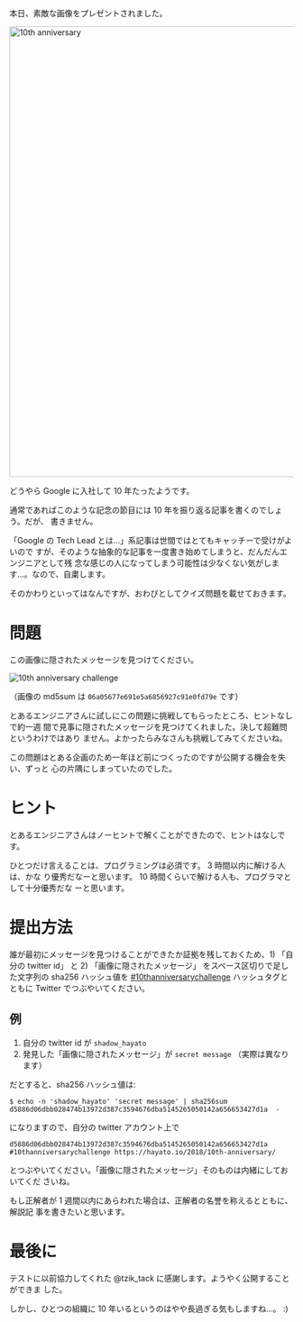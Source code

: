 <!--
title: Google にソフトウェアエンジニアとして入社して 10 年と 10 日がたちました
date: 2018-01-11
-->

本日、素敵な画像をプレゼントされました。

<img src="./google-10th-anniversary-doodle.jpg" alt="10th anniversary" style="width: 800px;"/>

どうやら Google に入社して 10 年たったようです。

通常であればこのような記念の節目には 10 年を振り返る記事を書くのでしょう。だが、
書きません。

「Google の Tech Lead とは...」系記事は世間ではとてもキャッチーで受けがよいので
すが、そのような抽象的な記事を一度書き始めてしまうと、だんだんエンジニアとして残
念な感じの人になってしまう可能性は少なくない気がします...。なので、自粛します。

そのかわりといってはなんですが、おわびとしてクイズ問題を載せておきます。

# 問題

この画像に隠されたメッセージを見つけてください。

![10th anniversary challenge](./10th-anniversary-challenge.png)

（画像の md5sum は `06a05677e691e5a6856927c91e0fd79e` です）

とあるエンジニアさんに試しにこの問題に挑戦してもらったところ、ヒントなしで約一週
間で見事に隠されたメッセージを見つけてくれました。決して超難問というわけではあり
ません。よかったらみなさんも挑戦してみてくださいね。

この問題はとある企画のため一年ほど前につくったのですが公開する機会を失い、ずっと
心の片隅にしまっていたのでした。

# ヒント

とあるエンジニアさんはノーヒントで解くことができたので、ヒントはなしです。

ひとつだけ言えることは、プログラミングは必須です。 3 時間以内に解ける人は、かな
り優秀だなーと思います。 10 時間くらいで解ける人も、プログラマとして十分優秀だな
ーと思います。

# 提出方法

誰が最初にメッセージを見つけることができたか証拠を残しておくため、1) 「自分の
twitter id」 と 2) 「画像に隠されたメッセージ」 をスペース区切りで足した文字列の
sha256 ハッシュ値を
[#10thanniversarychallenge](https://twitter.com/hashtag/10thanniversarychallenge)
ハッシュタグとともに Twitter でつぶやいてください。

## 例

1.  自分の twitter id が `shadow_hayato`
2.  発見した「画像に隠されたメッセージ」が `secret message` （実際は異なります）

だとすると、sha256 ハッシュ値は:

```shellsession
$ echo -n 'shadow_hayato' 'secret message' | sha256sum
d5886d06dbb028474b13972d387c3594676dba5145265050142a656653427d1a  -
```

になりますので、自分の twitter アカウント上で

```
d5886d06dbb028474b13972d387c3594676dba5145265050142a656653427d1a #10thanniversarychallenge https://hayato.io/2018/10th-anniversary/
```

とつぶやいてください。「画像に隠されたメッセージ」そのものは内緒にしておいてくだ
さいね。

もし正解者が 1 週間以内にあらわれた場合は、正解者の名誉を称えるとともに、解説記
事を書きたいと思います。

# 最後に

テストに以前協力してくれた @tzik_tack に感謝します。ようやく公開することができま
した。

しかし、ひとつの組織に 10 年いるというのはやや長過ぎる気もしますね...。 :)
